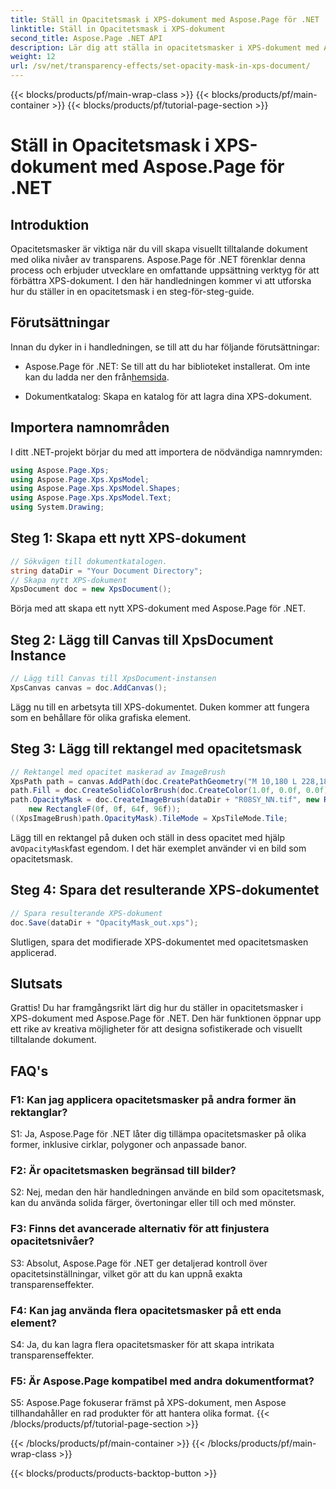 ```yaml
---
title: Ställ in Opacitetsmask i XPS-dokument med Aspose.Page för .NET
linktitle: Ställ in Opacitetsmask i XPS-dokument
second_title: Aspose.Page .NET API
description: Lär dig att ställa in opacitetsmasker i XPS-dokument med Aspose.Page för .NET. Förbättra dokumentets estetik utan ansträngning.
weight: 12
url: /sv/net/transparency-effects/set-opacity-mask-in-xps-document/
---
```


{{< blocks/products/pf/main-wrap-class >}}
{{< blocks/products/pf/main-container >}}
{{< blocks/products/pf/tutorial-page-section >}}

# Ställ in Opacitetsmask i XPS-dokument med Aspose.Page för .NET

## Introduktion

Opacitetsmasker är viktiga när du vill skapa visuellt tilltalande dokument med olika nivåer av transparens. Aspose.Page för .NET förenklar denna process och erbjuder utvecklare en omfattande uppsättning verktyg för att förbättra XPS-dokument. I den här handledningen kommer vi att utforska hur du ställer in en opacitetsmask i en steg-för-steg-guide.

## Förutsättningar

Innan du dyker in i handledningen, se till att du har följande förutsättningar:

-  Aspose.Page för .NET: Se till att du har biblioteket installerat. Om inte kan du ladda ner den från[hemsida](https://releases.aspose.com/page/net/).

- Dokumentkatalog: Skapa en katalog för att lagra dina XPS-dokument.

## Importera namnområden

I ditt .NET-projekt börjar du med att importera de nödvändiga namnrymden:

```csharp
using Aspose.Page.Xps;
using Aspose.Page.Xps.XpsModel;
using Aspose.Page.Xps.XpsModel.Shapes;
using Aspose.Page.Xps.XpsModel.Text;
using System.Drawing;
```

## Steg 1: Skapa ett nytt XPS-dokument

```csharp
// Sökvägen till dokumentkatalogen.
string dataDir = "Your Document Directory";
// Skapa nytt XPS-dokument
XpsDocument doc = new XpsDocument();
```

Börja med att skapa ett nytt XPS-dokument med Aspose.Page för .NET.

## Steg 2: Lägg till Canvas till XpsDocument Instance

```csharp
// Lägg till Canvas till XpsDocument-instansen
XpsCanvas canvas = doc.AddCanvas();
```

Lägg nu till en arbetsyta till XPS-dokumentet. Duken kommer att fungera som en behållare för olika grafiska element.

## Steg 3: Lägg till rektangel med opacitetsmask

```csharp
// Rektangel med opacitet maskerad av ImageBrush
XpsPath path = canvas.AddPath(doc.CreatePathGeometry("M 10,180 L 228,180 228,285 10,285"));
path.Fill = doc.CreateSolidColorBrush(doc.CreateColor(1.0f, 0.0f, 0.0f));
path.OpacityMask = doc.CreateImageBrush(dataDir + "R08SY_NN.tif", new RectangleF(0f, 0f, 128f, 192f),
    new RectangleF(0f, 0f, 64f, 96f));
((XpsImageBrush)path.OpacityMask).TileMode = XpsTileMode.Tile;
```

 Lägg till en rektangel på duken och ställ in dess opacitet med hjälp av`OpacityMask`fast egendom. I det här exemplet använder vi en bild som opacitetsmask.

## Steg 4: Spara det resulterande XPS-dokumentet

```csharp
// Spara resulterande XPS-dokument
doc.Save(dataDir + "OpacityMask_out.xps");
```

Slutligen, spara det modifierade XPS-dokumentet med opacitetsmasken applicerad.

## Slutsats

Grattis! Du har framgångsrikt lärt dig hur du ställer in opacitetsmasker i XPS-dokument med Aspose.Page för .NET. Den här funktionen öppnar upp ett rike av kreativa möjligheter för att designa sofistikerade och visuellt tilltalande dokument.

## FAQ's

### F1: Kan jag applicera opacitetsmasker på andra former än rektanglar?

S1: Ja, Aspose.Page för .NET låter dig tillämpa opacitetsmasker på olika former, inklusive cirklar, polygoner och anpassade banor.

### F2: Är opacitetsmasken begränsad till bilder?

S2: Nej, medan den här handledningen använde en bild som opacitetsmask, kan du använda solida färger, övertoningar eller till och med mönster.

### F3: Finns det avancerade alternativ för att finjustera opacitetsnivåer?

S3: Absolut, Aspose.Page för .NET ger detaljerad kontroll över opacitetsinställningar, vilket gör att du kan uppnå exakta transparenseffekter.

### F4: Kan jag använda flera opacitetsmasker på ett enda element?

S4: Ja, du kan lagra flera opacitetsmasker för att skapa intrikata transparenseffekter.

### F5: Är Aspose.Page kompatibel med andra dokumentformat?

S5: Aspose.Page fokuserar främst på XPS-dokument, men Aspose tillhandahåller en rad produkter för att hantera olika format.
{{< /blocks/products/pf/tutorial-page-section >}}

{{< /blocks/products/pf/main-container >}}
{{< /blocks/products/pf/main-wrap-class >}}

{{< blocks/products/products-backtop-button >}}
